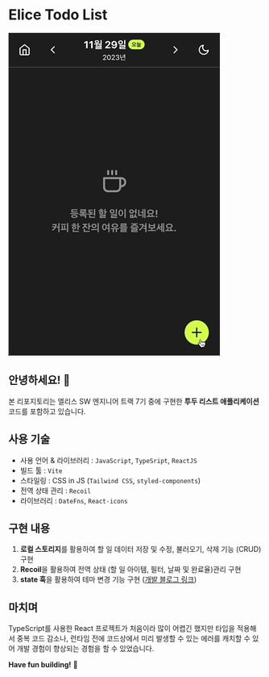 # Elice Todo List

![최종 결과물 미리보기 :](/src/assets/asset-project-preview.gif)

## 안녕하세요! 👋

본 리포지토리는 엘리스 SW 엔지니어 트랙 7기 중에 구현한 **투두 리스트 애플리케이션** 코드를 포함하고 있습니다.

## 사용 기술
- 사용 언어 & 라이브러리 : `JavaScript`, `TypeSript`, `ReactJS` 
- 빌드 툴 : `Vite`
- 스타일링 : CSS in JS (`Tailwind CSS`, `styled-components`)
- 전역 상태 관리 : `Recoil`
- 라이브러리 : `DateFns`, `React-icons`

## 구현 내용

1. **로컬 스토리지**를 활용하여 할 일 데이터 저장 및 수정, 불러오기, 삭제 기능 (CRUD) 구현
2. **Recoil**을 활용하여 전역 상태 (할 일 아이템, 필터, 날짜 및 완료율)관리 구현
3. **state 훅**을 활용하여 테마 변경 기능 구현 ([개발 블로그 링크](https://ji-hoon.github.io/blog/implement-theme-switcher-with-css-state-hook))

## 마치며

TypeScript를 사용한 React 프로젝트가 처음이라 많이 어렵긴 했지만 타입을 적용해서 중복 코드 감소나, 런타임 전에 코드상에서 미리 발생할 수 있는 에러를 캐치할 수 있어 개발 경험이 향상되는 경험을 할 수 있었습니다.

**Have fun building!** 🚀
